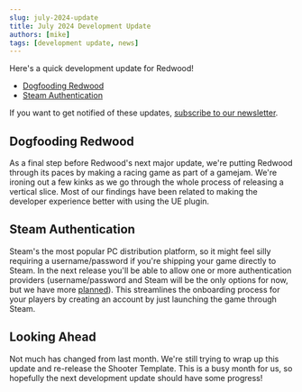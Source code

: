```yaml
---
slug: july-2024-update
title: July 2024 Development Update
authors: [mike]
tags: [development update, news]
---
```


Here's a quick development update for Redwood!

- [Dogfooding Redwood](./index.md#dogfooding-redwood)
- [Steam Authentication](./index.md#steam-authentication)

<!--truncate-->

If you want to get notified of these updates, [subscribe to our newsletter](https://redwoodmmo.com/#signup).

## Dogfooding Redwood

As a final step before Redwood's next major update, we're putting Redwood through its paces by making a racing game as part of a gamejam. We're ironing out a few kinks as we go through the whole process of releasing a vertical slice. Most of our findings have been related to making the developer experience better with using the UE plugin.

## Steam Authentication

Steam's the most popular PC distribution platform, so it might feel silly requiring a username/password if you're shipping your game directly to Steam. In the next release you'll be able to allow one or more authentication providers (username/password and Steam will be the only options for now, but we have more [planned](/docs/support/roadmap#authentication)). This streamlines the onboarding process for your players by creating an account by just launching the game through Steam.

## Looking Ahead

Not much has changed from last month. We're still trying to wrap up this update and re-release the Shooter Template. This is a busy month for us, so hopefully the next development update should have some progress!
